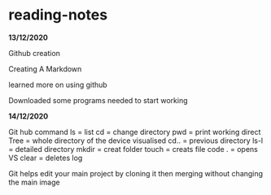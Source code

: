 # reading-notes

**13/12/2020**

Github creation 

Creating A Markdown

learned more on using github

Downloaded some programs needed to start working

**14/12/2020**

Git hub command 
ls = list
cd = change directory 
pwd = print working direct 
Tree = whole directory of the device visualised 
cd.. = previous directory
ls-l = detailed directory
mkdir = creat folder 
touch = creats file
code . = opens VS
clear = deletes log


Git helps edit your main project by cloning it then merging without changing the main image





